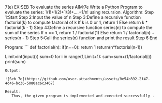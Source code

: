 7(e) EX:SEB To evaluate the series
AIM:7e
  Write a Python Program to evaluate the series:  1/1!+1/2!+1/3!+....+1/n!  using recursion.
Algorithm:
Step 1:Start
Step 2:Input the value of n
Step 3:Define a recursive function factorial(k) to compute factorial of k
  If k is 0 or 1, return 1
  Else return k * factorial(k - 1)
Step 4:Define a recursive function series(n) to compute the sum of the series
  If n == 1, return 1 / factorial(1)
  Else return 1 / factorial(n) + series(n - 1)
Step 5:Call the series(n) function and print the result
Step 6:End

Program:
    ```
def factorial(n):
    if(n==0):
        return 1
    return(n*factorial(n-1))
        
Limit=int(input())
sum=0
for i in range(1,Limit+1):
    sum=sum+(1/factorial(i))
print(sum)
```
Output:

![Seb 7e](https://github.com/user-attachments/assets/0e54b392-2f47-4d46-bc36-5080ac6c3467)

Result:
   Thus, the given program is implemented and executed successfully .





